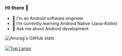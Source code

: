 ### Hi there 👋
- 🔭 I'm an Android software engineer
- 🌱 I’m currently learning Android Native (Java-Kotlin)
- 💬 Ask me about Android development

![Anurag's GitHub stats](https://github-readme-stats.vercel.app/api?username=AhmedSamirScience&show_icons=true&theme=tokyonight) <br /> <br />
[![Top Langs](https://github-readme-stats.vercel.app/api/top-langs/?username=AhmedSamirScience&langs_count=8&theme=transparent)](https://github.com/AhmedSamirScience/github-readme-stats)

<!--
Here are some ideas to get you started:
![Anurag's GitHub stats](https://github-readme-stats.vercel.app/api?username=AhmedSamirScience&hide=contribs,prs)
![Anurag's GitHub stats](https://github-readme-stats.vercel.app/api?username=AhmedSamirScience&show_icons=true&hide=contribs,prs,issues&theme=tokyonight) <br /> <br />

![Anurag's GitHub stats](https://github-readme-stats.vercel.app/api?username=AhmedSamirScience&count_private=true)
[![Anurag's GitHub stats](https://github-readme-stats.vercel.app/api?username=AhmedSamirScience)](https://github.com/AhmedSamirScience/github-readme-stats)

**AhmedSamirScience/AhmedSamirScience** is a ✨ _special_ ✨ repository because its `README.md` (this file) appears on your GitHub profile.

Here are some ideas to get you started:

- 🔭 I’m currently working on ...
- 🌱 I’m currently learning ...
- 👯 I’m looking to collaborate on ...
- 🤔 I’m looking for help with ...
- 💬 Ask me about ...
- 📫 How to reach me: ...
- 😄 Pronouns: ...
- ⚡ Fun fact: ...
-->
